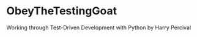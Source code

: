 ObeyTheTestingGoat
==================

Working through Test-Driven Development with Python by Harry Percival
